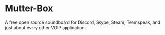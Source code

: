 # Mutter-Box
A free open source soundboard for Discord, Skype, Steam, Teamspeak, and just about every other VOIP application.
